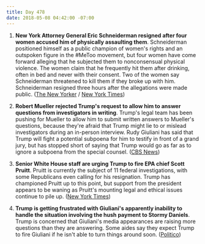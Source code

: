 ```yaml
---
title: Day 478
date: 2018-05-08 04:42:00 -07:00
---
```


1. **New York Attorney General Eric Schneiderman resigned after four women accused him of physically assaulting them**. Schneiderman positioned himself as a public champion of women's rights and an outspoken figure in the #MeToo movement, but four women have come forward alleging that he subjected them to nonconsensual physical violence. The women claim that he frequently hit them after drinking, often in bed and never with their consent. Two of the women say Schneiderman threatened to kill them if they broke up with him. Schneiderman resigned three hours after the allegations were made public. ([The New Yorker](https://www.newyorker.com/news/news-desk/four-women-accuse-new-yorks-attorney-general-of-physical-abuse) / [New York Times](https://www.nytimes.com/2018/05/07/nyregion/new-york-attorney-general-eric-schneiderman-abuse.html))

2. **Robert Mueller rejected Trump's request to allow him to answer questions from investigators in writing**. Trump's legal team has been pushing for Mueller to allow him to submit written answers to Mueller's questions, because they're afraid that Trump might lie to or mislead investigators during an in-person interview. Rudy Giuliani has said that Trump will fight a potential subpoena for him to testify in front of a grand jury, but has stopped short of saying that Trump would go as far as to ignore a subpoena from the special counsel. ([CBS News](https://www.cbsnews.com/news/mueller-rejects-potus-request-to-answer-questions-in-writing/))

3. **Senior White House staff are urging Trump to fire EPA chief Scott Pruitt**. Pruitt is currently the subject of 11 federal investigations, with some Republicans even calling for his resignation. Trump has championed Pruitt up to this point, but support from the president appears to be waning as Pruitt's mounting legal and ethical issues continue to pile up. ([New York Times](https://www.nytimes.com/2018/05/07/climate/trump-fire-pruitt-epa.html))

4. **Trump is getting frustrated with Giuliani's apparently inability to handle the situation involving the hush payment to Stormy Daniels**. Trump is concerned that Giuliani's media appearances are raising more questions than they are answering. Some aides say they expect Trump to fire Giuliani if he isn't able to turn things around soon. ([Politico](https://www.politico.com/story/2018/05/07/trump-giuliani-fallout-stormy-daniels-573196)) 